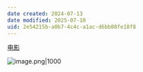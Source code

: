 ```yaml
---
date created: 2024-07-13
date modified: 2025-07-10
uid: 2e54215b-a0b7-4c4c-a1ac-d6bb08fe18f8
---
```


[电影](电影.md)

![image.png|1000](https://imagehosting4picgo.oss-cn-beijing.aliyuncs.com/imagehosting/fix-dir%2Fpicgo%2Fpicgo-clipboard-images%2F2024%2F07%2F13%2F19-10-54-11122895a4da1eaff6d4519f6ebf378c-20240713191053-0483fe.png)
